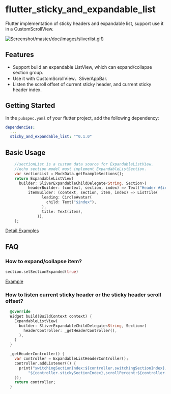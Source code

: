 # flutter_sticky_and_expandable_list

Flutter implementation of sticky headers and expandable list, support use it in a CustomScrollView.

![Screenshot](https://raw.githubusercontent.com/tp7309/flutter_sticky_and_expandable_list)/master/doc/images/sliverlist.gif)

## Features

- Support build an expandable ListView, which can expand/collapse section group.
- Use it with CustomScrollView、SliverAppBar.
- Listen the scroll offset of current sticky header,
  and current sticky header index.

## Getting Started

In the `pubspec.yaml` of your flutter project, add the following dependency:

```yaml
dependencies:
  ...
  sticky_and_expandable_list: "^0.1.0"
```

## Basic Usage

```dart
    //sectionList is a custom data source for ExpandableListView.
    //echo section model must implement ExpandableListSection.
    var sectionList = MockData.getExampleSections();
    return ExpandableListView(
      builder: SliverExpandableChildDelegate<String, Section>(
          headerBuilder: (context, section, index) => Text("Header #$index"),
          itemBuilder: (context, section, item, index) => ListTile(
                leading: CircleAvatar(
                  child: Text("$index"),
                ),
                title: Text(item),
              )),
    );
```

[Detail Examples](https://github.com/tp7309/flutter_sticky_and_expandable_list/example)

## FAQ

### How to expand/collapse item?

```dart
section.setSectionExpanded(true)
```

[Example](https://github.com/tp7309/flutter_sticky_and_expandable_list/example/example_listview.dart)

### How to listen current sticky header or the sticky header scroll offset?

```dart
  @override
  Widget build(BuildContext context) {
    ExpandableListView(
      builder: SliverExpandableChildDelegate<String, Section>(
        headerController: _getHeaderController(),
      ),
    )
  }

  _getHeaderController() {
    var controller = ExpandableListHeaderController();
    controller.addListener(() {
      print("switchingSectionIndex:${controller.switchingSectionIndex}, stickySectionIndex:" +
          "${controller.stickySectionIndex},scrollPercent:${controller.percent}");
    });
    return controller;
  }
```

